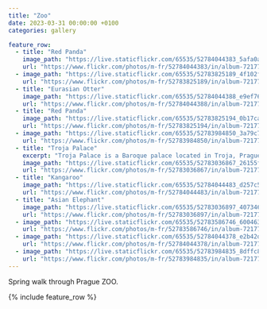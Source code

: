 ```yaml
---
title: "Zoo"
date: 2023-03-31 00:00:00 +0100
categories: gallery

feature_row:
  - title: "Red Panda"
    image_path: "https://live.staticflickr.com/65535/52784044383_5afa0a53ce_q.jpg"
    url: "https://www.flickr.com/photos/m-fr/52784044383/in/album-72177720307143881/"
  - image_path: "https://live.staticflickr.com/65535/52783825189_4f102ff1be_q.jpg"
    url: "https://www.flickr.com/photos/m-fr/52783825189/in/album-72177720307143881/"
  - title: "Eurasian Otter"
    image_path: "https://live.staticflickr.com/65535/52784044388_e9ef764504_q.jpg"
    url: "https://www.flickr.com/photos/m-fr/52784044388/in/album-72177720307143881/"
  - title: "Red Panda"
    image_path: "https://live.staticflickr.com/65535/52783825194_0b17ca8622_q.jpg"
    url: "https://www.flickr.com/photos/m-fr/52783825194/in/album-72177720307143881/"
  - image_path: "https://live.staticflickr.com/65535/52783984850_3a79c7956c_q.jpg"
    url: "https://www.flickr.com/photos/m-fr/52783984850/in/album-72177720307143881/"
  - title: "Troja Palace"
    excerpt: "Troja Palace is a Baroque palace located in Troja, Prague's north-west borough."
    image_path: "https://live.staticflickr.com/65535/52783036867_26155f951c_q.jpg"
    url: "https://www.flickr.com/photos/m-fr/52783036867/in/album-72177720307143881/"
  - title: "Kangaroo"
    image_path: "https://live.staticflickr.com/65535/52784044483_d257c5ede3_q.jpg"
    url: "https://www.flickr.com/photos/m-fr/52784044483/in/album-72177720307143881/"
  - title: "Asian Elephant"
    image_path: "https://live.staticflickr.com/65535/52783036897_4073462d19_q.jpg"
    url: "https://www.flickr.com/photos/m-fr/52783036897/in/album-72177720307143881/"
  - image_path: "https://live.staticflickr.com/65535/52783586746_600463b263_q.jpg"
    url: "https://www.flickr.com/photos/m-fr/52783586746/in/album-72177720307143881/"
  - image_path: "https://live.staticflickr.com/65535/52784044378_e2b42d5eb6_q.jpg"
    url: "https://www.flickr.com/photos/m-fr/52784044378/in/album-72177720307143881/"
  - image_path: "https://live.staticflickr.com/65535/52783984835_8dffc81f71_q.jpg"
    url: "https://www.flickr.com/photos/m-fr/52783984835/in/album-72177720307143881/"
---
```

Spring walk through Prague ZOO.


{% include feature_row %}
